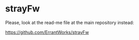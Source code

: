 # strayFw

Please, look at the read-me file at the main repository instead:

https://github.com/ErrantWorks/strayFw
